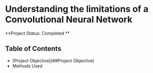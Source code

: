 # Understanding the limitations of a Convolutional Neural Network
**Project Status: Completed ** 

## Table of Contents
- [Project Objective](##Project Objective)
- Methods Used
